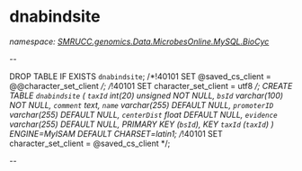 ﻿# dnabindsite
_namespace: [SMRUCC.genomics.Data.MicrobesOnline.MySQL.BioCyc](./index.md)_

--
 
 DROP TABLE IF EXISTS `dnabindsite`;
 /*!40101 SET @saved_cs_client = @@character_set_client */;
 /*!40101 SET character_set_client = utf8 */;
 CREATE TABLE `dnabindsite` (
 `taxId` int(20) unsigned NOT NULL,
 `bsId` varchar(100) NOT NULL,
 `comment` text,
 `name` varchar(255) DEFAULT NULL,
 `promoterID` varchar(255) DEFAULT NULL,
 `centerDist` float DEFAULT NULL,
 `evidence` varchar(255) DEFAULT NULL,
 PRIMARY KEY (`bsId`),
 KEY `taxId` (`taxId`)
 ) ENGINE=MyISAM DEFAULT CHARSET=latin1;
 /*!40101 SET character_set_client = @saved_cs_client */;
 
 --




